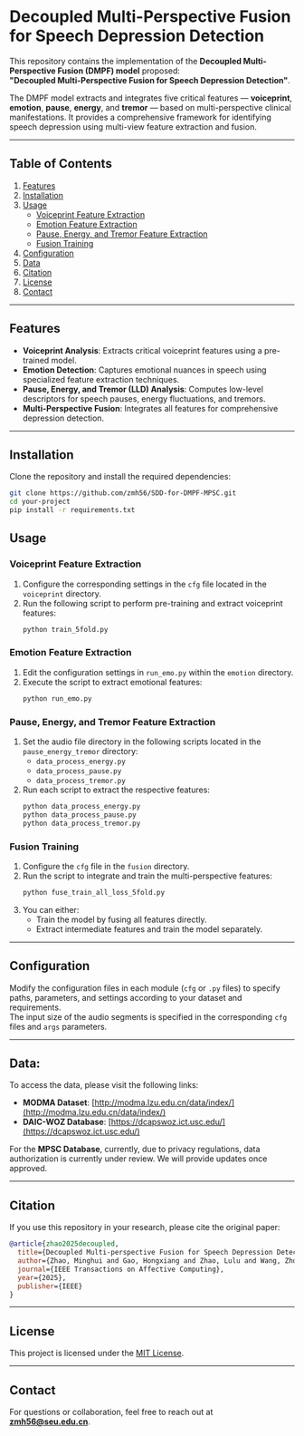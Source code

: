 # Decoupled Multi-Perspective Fusion for Speech Depression Detection

This repository contains the implementation of the **Decoupled Multi-Perspective Fusion (DMPF) model** proposed:  
**"Decoupled Multi-Perspective Fusion for Speech Depression Detection"**.

The DMPF model extracts and integrates five critical features — **voiceprint**, **emotion**, **pause**, **energy**, and **tremor** — based on multi-perspective clinical manifestations. It provides a comprehensive framework for identifying speech depression using multi-view feature extraction and fusion.

---

## Table of Contents
1. [Features](#features)
2. [Installation](#installation)
3. [Usage](#usage)
   - [Voiceprint Feature Extraction](#voiceprint-feature-extraction)
   - [Emotion Feature Extraction](#emotion-feature-extraction)
   - [Pause, Energy, and Tremor Feature Extraction](#pause-energy-and-tremor-feature-extraction)
   - [Fusion Training](#fusion-training)
4. [Configuration](#configuration)
5. [Data](#Data)
6. [Citation](#citation)
7. [License](#license)
8. [Contact](#contact)

---

## Features
- **Voiceprint Analysis**: Extracts critical voiceprint features using a pre-trained model.
- **Emotion Detection**: Captures emotional nuances in speech using specialized feature extraction techniques.
- **Pause, Energy, and Tremor (LLD) Analysis**: Computes low-level descriptors for speech pauses, energy fluctuations, and tremors.
- **Multi-Perspective Fusion**: Integrates all features for comprehensive depression detection.

---

## Installation
Clone the repository and install the required dependencies:

```bash
git clone https://github.com/zmh56/SDD-for-DMPF-MPSC.git
cd your-project
pip install -r requirements.txt
```

## Usage

### Voiceprint Feature Extraction
1. Configure the corresponding settings in the `cfg` file located in the `voiceprint` directory.
2. Run the following script to perform pre-training and extract voiceprint features:
   ```bash
   python train_5fold.py
   ```

### Emotion Feature Extraction
1. Edit the configuration settings in `run_emo.py` within the `emotion` directory.
2. Execute the script to extract emotional features:
   ```bash
   python run_emo.py
   ```

### Pause, Energy, and Tremor Feature Extraction
1. Set the audio file directory in the following scripts located in the `pause_energy_tremor` directory:
   - `data_process_energy.py`
   - `data_process_pause.py`
   - `data_process_tremor.py`
2. Run each script to extract the respective features:
   ```bash
   python data_process_energy.py
   python data_process_pause.py
   python data_process_tremor.py
   ```

### Fusion Training
1. Configure the `cfg` file in the `fusion` directory.
2. Run the script to integrate and train the multi-perspective features:
   ```bash
   python fuse_train_all_loss_5fold.py
   ```
3. You can either:
   - Train the model by fusing all features directly.
   - Extract intermediate features and train the model separately.

---

## Configuration
Modify the configuration files in each module (`cfg` or `.py` files) to specify paths, parameters, and settings according to your dataset and requirements.  
The input size of the audio segments is specified in the corresponding `cfg` files and `args` parameters.

---


## Data:  
To access the data, please visit the following links:

- **MODMA Dataset**: [http://modma.lzu.edu.cn/data/index/](http://modma.lzu.edu.cn/data/index/)
- **DAIC-WOZ Database**: [https://dcapswoz.ict.usc.edu/](https://dcapswoz.ict.usc.edu/)

For the **MPSC Database**, currently, due to privacy regulations, data authorization is currently under review. We will provide updates once approved.
<!-- the preprocessed feature set is available, while the raw data is being updated. you will need to sign the License Agreement file (SHE-depression-speech.pdf) and send the signed copy to **zmh56@seu.edu.cn**. -->

<!-- ### License Agreement:  After downloading the data, please sign the License Agreement file (SHE-depression-speech.pdf) and send the signed copy to **zmh56@seu.edu.cn**. -->

---


## Citation
If you use this repository in your research, please cite the original paper:

```bibtex
@article{zhao2025decoupled,
  title={Decoupled Multi-perspective Fusion for Speech Depression Detection},
  author={Zhao, Minghui and Gao, Hongxiang and Zhao, Lulu and Wang, Zhongyu and Wang, Fei and Zheng, Wenming and Li, Jianqing and Liu, Chengyu},
  journal={IEEE Transactions on Affective Computing},
  year={2025},
  publisher={IEEE}
}
```

---

## License
This project is licensed under the [MIT License](LICENSE).

---

## Contact
For questions or collaboration, feel free to reach out at **zmh56@seu.edu.cn**.
